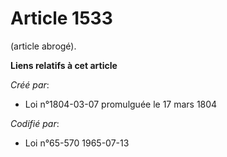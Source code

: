 # Article 1533

(article abrogé).

**Liens relatifs à cet article**

_Créé par_:

  - Loi n°1804-03-07 promulguée le 17 mars 1804

_Codifié par_:

  - Loi n°65-570 1965-07-13
